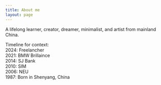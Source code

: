 ```yaml
---
title: About me
layout: page
---
```


A lifelong learner, creator, dreamer, minimalist, and artist from mainland China.

Timeline for context:  
2024: Freelancher  
2021: BMW Brillaince  
2014: SJ Bank   
2010: SIM  
2006: NEU  
1987: Born in Shenyang, China  

<div class="social-links">
  <a href="https://youtube.com/@zhenlong911" target="_blank" rel="noopener noreferrer" title="YouTube">
    <i class="fab fa-youtube"></i>
  </a>
  <a href="https://open.spotify.com/show/4EH2t6noNhFRHyFzrj3vEI" target="_blank" rel="noopener noreferrer" title="Spotify">
    <i class="fab fa-spotify"></i>
  </a>
  <a href="https://instagram.com/zhenlong911" target="_blank" rel="noopener noreferrer" title="Instagram">
    <i class="fab fa-instagram"></i>
  </a>
  <a href="https://github.com/zhenlonghe" target="_blank" rel="noopener noreferrer" title="GitHub">
    <i class="fab fa-github"></i>
  </a>
</div>